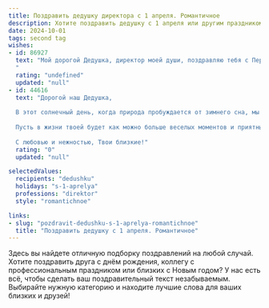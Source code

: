 ```yaml
---
title: Поздравить дедушку директора с 1 апреля. Романтичное
description: Хотите поздравить дедушку с 1 апреля или другим праздником? Наш ИИ создаст незабываемое поздравление, а вы обязательно выделитесь среди других.  
date: 2024-10-01
tags: second tag
wishes:
- id: 86927
  text: "Мой дорогой Дедушка, директор моей души, поздравляю тебя с Первым апреля! Пусть этот день, как и ты сам, будет полон неожиданных радостей и приятных сюрпризов, пусть в твоей жизни всегда царит весна, а в сердце – любовь, яркая и бесконечная, как само небо.  Целую тебя крепко-крепко!
  "
  rating: "undefined"
  updated: "null"
- id: 44616
  text: "Дорогой наш Дедушка,
  
  В этот солнечный день, когда природа пробуждается от зимнего сна, мы собрались, чтобы поздравить тебя с праздником, который, как и ты, наполнен смехом и радостью — 1 апреля! Ты, как истинный директор, всегда умел руководить не только делами, но и нашими сердцами, вдохновляя нас своим мудрым подходом и добротой.
  
  Пусть в жизни твоей будет как можно больше веселых моментов и приятных сюрпризов, словно легкие шутки весны! Желаем, чтобы каждый день приносил тебе радость, а окружение было полно любви и тепла. Твоя утонченная мудрость, как прелестный цветок, распускается в нашем сердце, наполняя его светом.
  
  С любовью и нежностью, Твои близкие!"
  rating: "0"
  updated: "null"

selectedValues:
  recipients: "dedushku"
  holidays: "s-1-aprelya"
  professions: "direktor"
  style: "romantichnoe"

links:
- slug: "pozdravit-dedushku-s-1-aprelya-romantichnoe"
  title: "Поздравить дедушку с 1 апреля. Романтичное"
---
```


Здесь вы найдете отличную подборку поздравлений на любой случай. 
Хотите поздравить друга с днём рождения, коллегу с профессиональным праздником или близких с Новым годом? У нас есть всё, чтобы сделать ваш поздравительный текст незабываемым. Выбирайте нужную категорию и находите лучшие слова для ваших близких и друзей!
